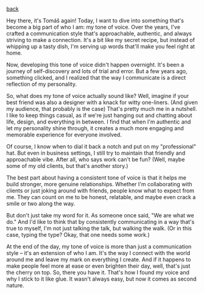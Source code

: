 [back](https://stolgeth.github.io/english-for-designers/03-content-first/Index.html)

Hey there, it's Tomáš again! Today, I want to dive into something that's become a big part of who I am: my tone of voice. Over the years, I've crafted a communication style that's approachable, authentic, and always striving to make a connection. It's a bit like my secret recipe, but instead of whipping up a tasty dish, I'm serving up words that'll make you feel right at home.

Now, developing this tone of voice didn't happen overnight. It's been a journey of self-discovery and lots of trial and error. But a few years ago, something clicked, and I realized that the way I communicate is a direct reflection of my personality.

So, what does my tone of voice actually sound like? Well, imagine if your best friend was also a designer with a knack for witty one-liners. (And given my audience, that probably is the case) That's pretty much me in a nutshell. I like to keep things casual, as if we're just hanging out and chatting about life, design, and everything in between. I find that when I'm authentic and let my personality shine through, it creates a much more engaging and memorable experience for everyone involved.

Of course, I know when to dial it back a notch and put on my "professional" hat. But even in business settings, I still try to maintain that friendly and approachable vibe. After all, who says work can't be fun? (Well, maybe some of my old clients, but that's another story.)

The best part about having a consistent tone of voice is that it helps me build stronger, more genuine relationships. Whether I'm collaborating with clients or just joking around with friends, people know what to expect from me. They can count on me to be honest, relatable, and maybe even crack a smile or two along the way.

But don't just take my word for it. As someone once said, "We are what we do." And I'd like to think that by consistently communicating in a way that's true to myself, I'm not just talking the talk, but walking the walk. (Or in this case, typing the type? Okay, that one needs some work.)

At the end of the day, my tone of voice is more than just a communication style – it's an extension of who I am. It's the way I connect with the world around me and leave my mark on everything I create. And if it happens to make people feel more at ease or even brighten their day, well, that's just the cherry on top. So, there you have it. That's how I found my voice and why I stick to it like glue. It wasn't always easy, but now it comes as second nature.
